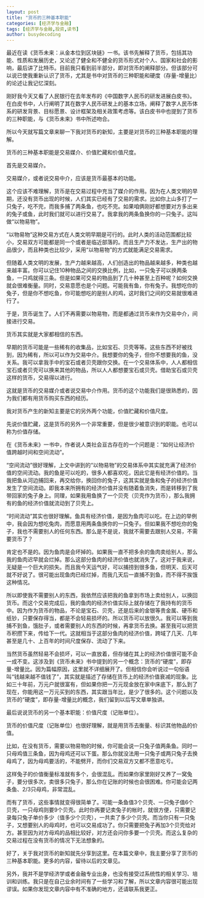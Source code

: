 ```yaml
---
layout: post
title: "货币的三种基本职能"
categories: [经济学与金融]
tags: [经济学与金融,投资,读书]
author: busydecoding
---
```


最近在读《货币未来：从金本位到区块链》一书。该书先解释了货币，包括其功能、性质和发展历史，又论述了健全和不健全的货币形式对个人、国家和社会的影响，最后讲了比特币。目前我只看到前半部分，即对货币的阐释部分。但该部分可以说已使我重新认识了货币，尤其是书中对货币的三种职能和硬度（存量-增量比）的论述让我记忆深刻。

刚好我今天又看了人民银行在去年发布的《中国数字人民币的研发进展白皮书》。在白皮书中，人行阐明了其在数字人民币研发上的基本立场，阐释了数字人民币体系的研发背景、目标愿景、设计框架及相关政策考虑等。该白皮书中也提到了货币的三种职能，与《货币未来》书中所述吻合。

所以今天就写篇文章来聊一下我对货币的新知，主要是对货币的三种基本职能的理解。

货币的三种基本职能是交易媒介、价值贮藏和价值尺度。

首先是交易媒介。

交易媒介，或者说交易中介，应该是货币最基本的功能。

这个应该不难理解，货币是在交易过程中充当了媒介的作用。因为在人类文明的早期，还没有货币出现的时候，人们其实已经有了交易的需求。比如你上山多打了一只兔子，吃不完，而我多捕了两条鱼，也吃不完。如果咱俩刚好都想要对方多出来的兔子或鱼，此时我们就可以进行交易了。我拿我的两条鱼换你的一只兔子。这叫做“以物易物”。

“以物易物”这种交易方式在人类文明早期是可行的。此时人类的活动范围都比较小，交易双方可能都是同一个或者是临近部落的。而且生产力不发达，生产出的物品很少，而且种类也比较少，采用“以物易物”的方式就能满足交易需求。

但随着人类文明的发展，生产力越来越高，人们创造出的物品越来越多，种类也越来越丰富。你可以记住10种物品之间的交换比例，比如，一只兔子可以换两条鱼，一只鸡就得三条。但是如果可交易的物品到了几十种甚至上百种呢？如何交换就会很难衡量。同时，交易意愿也是个问题。可能我有鱼，你有兔子。我想吃你的兔子，但是你不想吃鱼，你可能想吃的是别人的鸡，这时我们之间的交易就很难进行了。

于是，货币诞生了。人们不再需要以物易物，而是都通过货币来作为交易中介，间接进行交易。

货币其实就是大家都相信的东西。

早期的货币可能是一些稀有的收集品，比如宝石、贝壳等等。这些东西不好被找到，因为稀有，所以可以作为交易中介。我想要你的兔子，但你不想要我的鱼，没关系。我可以拿我手中的宝石或者贝壳跟你交换。在一个交易体系中，人人都相信宝石或者贝壳可以换来其他的物品，所以人人都想要宝石或贝壳。借助宝石或贝壳这样的货币，交易得以进行。

这就是货币的交易媒介或者说交易中介作用。货币的这个功能我们是很熟悉的，因为我们都有用货币购买东西的经历。

我对货币产生的新知主要是它的另外两个功能，价值贮藏和价值尺度。

先说价值贮藏，这是货币的另外一个非常重要，但是很少被意识到的职能。也可以称为价值存储。

在《货币未来》一书中，作者说人类社会亘古存在的一个问题是：“如何让经济价值跨越时间和空间流动”。

“空间流动”很好理解，上文中讲到的“以物易物”的交易体系中其实就充满了经济价值的空间流动。我的鱼是可以吃的，很多人都喜欢吃，因此它是有经济价值的。当我把鱼从河边捕回来，再交给你，换回你的兔子，这其实就是鱼和兔子的经济价值发生了空间流动。即我本来所拥有的经济价值并没有随着鱼消失，而是转移到了我带回家的兔子身上。同理，如果我用鱼换了一个贝壳（贝壳作为货币），那么我拥有的鱼的经济价值就流动到了贝壳上。

“时间流动”其实也很好理解。鱼具有经济价值，是因为鱼肉可以吃。在上边的举例中，我会因为想吃兔肉，而愿意用两条鱼换你的一只兔子。但如果我不想吃你的兔子，我也不需要别人的任何东西。那么是不是说，我就不需要去跟别人交易，不需要货币了？

肯定也不是的。因为鱼肉是会坏掉的。如果我一直不把多余的鱼肉卖给别人，那么我的鱼肉迟早就会烂掉。那么这部分鱼肉的经济价值也就消失了。这对于我来说，无疑是一个巨大的损失。而且我今天运气好，可以捕捞到很多鱼，但明天、后天可就不好说了。很可能出现鱼肉已经烂掉，而我几天后一直捕不到鱼，而不得不挨饿这种情况。

所以即使我不需要别人的东西，我依然应该把我的鱼拿到市场上卖给别人，以换回货币。而这个交易完成后，我的鱼肉的经济价值实际上就存储在了我持有的货币中。因为作为货币的物品，不论是宝石、贝壳，还是后来的金银等贵金属、硬币和纸钞，只要保存得当，都是不会轻易损坏的。所以货币可以放很久。我可以等到我捕不到鱼，饿肚子，或者需要别人的东西的时候，再拿货币去换。甚至我可以把货币积攒下来，传给下一代。这就相当于这部分鱼肉的经济价值，跨域了几天、几年甚至是几十、上百年的时间尺度保存、流动了下来。

当然货币虽然轻易不会损坏，可以一直放着，但存储在其上的经济价值很可能不会一成不变。这涉及到《货币未来》书中提到的另一个概念：货币的“硬度”，即存量-增量比。因为篇幅原因，这里就不详细展开了。但相信你会听说过一句俗语叫“钱越来越不值钱了”，其实就是描述了存储在货币上的经济价值衰减的现象。比如三十年前，万元户就很富有，但如果你把一万元现金放在家中床底下，那么到了现在，你能用这一万元买到的东西，其实跟当年比，是少了很多的。这个问题以及货币的“硬度”，即存量-增量比的概念，我们留到以后写文章单独讲。

最后说说货币的另一个基本职能：价值尺度（记账单位）。

货币的价值尺度（记账单位）也很好理解，就是用货币去衡量、标识其他物品的价值。

比如，在没有货币，需要以物易物的时候，你可能会说一只兔子值两条鱼。同时一只母鸡值三条鱼，因为母鸡还可以下蛋。那么你就没法用一只兔子或两只兔子去换母鸡了，因为母鸡要活的，不能劈开，而你们交易双方又都不愿意吃亏。

这样兔子的价值衡量标准就有多个，会很混乱。而如果你家里刚好又养了一窝兔子，要分很多次，卖很多只兔子，那么你在记账的时候也会很困难。你可能会记两条鱼、2/3只母鸡，非常混乱。

而有了货币，这些事情就变得很简单了。可能一条鱼值3个贝壳、一只兔子值6个贝壳，一只母鸡则要9个贝壳。此时你再要记卖兔子的帐时，就很方便，只需要记录每只兔子单价多少（值多少个贝壳），一共卖了多少个贝壳。而当你只有一只兔子，又想要别人的母鸡时，也可以交易成功了。你只需要把兔子再加3个贝壳给对方。甚至因为对方母鸡的品相比较好，对方还会问你多要一个贝壳。而这么复杂的交易过程在没有货币的情况下无法想象的。

好了，关于我对货币的新知就先分享到这里。在本篇文章中，我主要分享了货币的三种基本职能。更多的内容，留待以后的文章见。

另外，我并不是学经济学或者金融专业出身，也没有接受过系统性的相关学习、培训和训练。我只是在自己业余时间有了一些学习和了解，所以文章内容很可能出现谬误。如果你发现文章内容中有不准确的地方，还请联系我更正。
